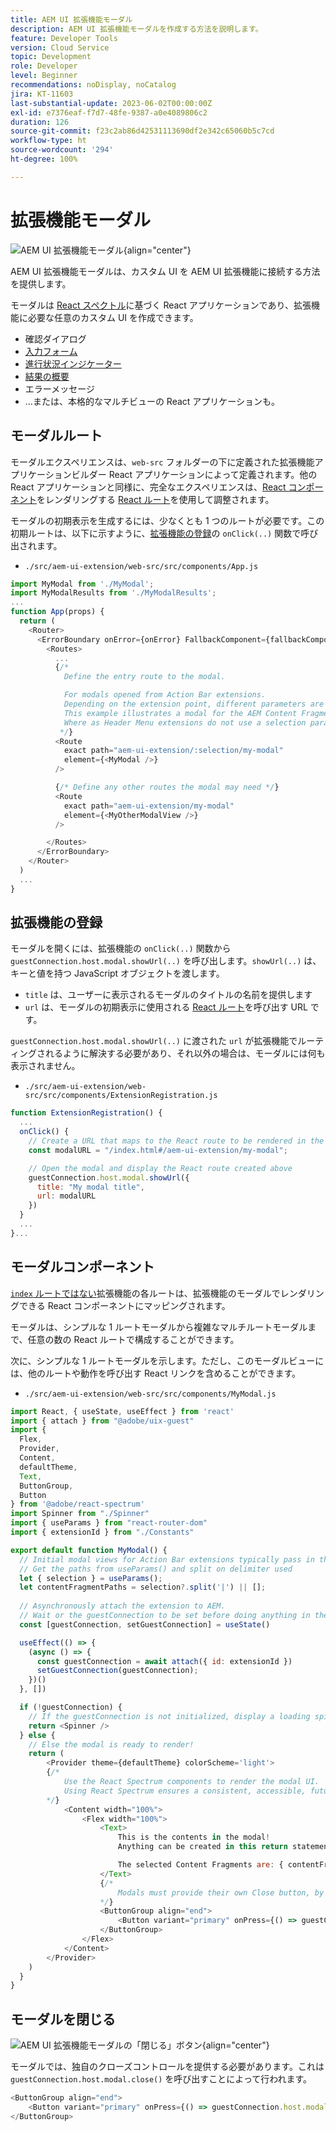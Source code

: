 ```yaml
---
title: AEM UI 拡張機能モーダル
description: AEM UI 拡張機能モーダルを作成する方法を説明します。
feature: Developer Tools
version: Cloud Service
topic: Development
role: Developer
level: Beginner
recommendations: noDisplay, noCatalog
jira: KT-11603
last-substantial-update: 2023-06-02T00:00:00Z
exl-id: e7376eaf-f7d7-48fe-9387-a0e4089806c2
duration: 126
source-git-commit: f23c2ab86d42531113690df2e342c65060b5c7cd
workflow-type: ht
source-wordcount: '294'
ht-degree: 100%

---
```


# 拡張機能モーダル

![AEM UI 拡張機能モーダル](./assets/modal/modal.png){align="center"}

AEM UI 拡張機能モーダルは、カスタム UI を AEM UI 拡張機能に接続する方法を提供します。

モーダルは [React スペクトル](https://react-spectrum.adobe.com/react-spectrum/)に基づく React アプリケーションであり、拡張機能に必要な任意のカスタム UI を作成できます。

+ 確認ダイアログ
+ [入力フォーム](https://react-spectrum.adobe.com/react-spectrum/#forms)
+ [進行状況インジケーター](https://react-spectrum.adobe.com/react-spectrum/#status)
+ [結果の概要](https://react-spectrum.adobe.com/react-spectrum/#collections)
+ エラーメッセージ
+ ...または、本格的なマルチビューの React アプリケーションも。

## モーダルルート

モーダルエクスペリエンスは、`web-src` フォルダーの下に定義された拡張機能アプリケーションビルダー React アプリケーションによって定義されます。他の React アプリケーションと同様に、完全なエクスペリエンスは、[React コンポーネント](https://reactjs.org/docs/components-and-props.html)をレンダリングする [React ルート](https://reactrouter.com/en/main/components/routes)を使用して調整されます。

モーダルの初期表示を生成するには、少なくとも 1 つのルートが必要です。この初期ルートは、以下に示すように、[拡張機能の登録](#extension-registration)の `onClick(..)` 関数で呼び出されます。


+ `./src/aem-ui-extension/web-src/src/components/App.js`

```javascript
import MyModal from './MyModal';
import MyModalResults from './MyModalResults';
...
function App(props) {
  return (
    <Router>
      <ErrorBoundary onError={onError} FallbackComponent={fallbackComponent}>
        <Routes>
          ...         
          {/* 
            Define the entry route to the modal.

            For modals opened from Action Bar extensions.
            Depending on the extension point, different parameters are passed to the modal.
            This example illustrates a modal for the AEM Content Fragment Console (list view), where typically a :selection parameter is used to pass in the list of selected Content Fragments.
            Where as Header Menu extensions do not use a selection parameter.
           */}
          <Route
            exact path="aem-ui-extension/:selection/my-modal"
            element={<MyModal />}
          />                    

          {/* Define any other routes the modal may need */}
          <Route
            exact path="aem-ui-extension/my-modal"
            element={<MyOtherModalView />}
          />                    

        </Routes>
      </ErrorBoundary>
    </Router>
  )
  ...
}
```

## 拡張機能の登録

モーダルを開くには、拡張機能の `onClick(..)` 関数から `guestConnection.host.modal.showUrl(..)` を呼び出します。`showUrl(..)` は、キーと値を持つ JavaScript オブジェクトを渡します。

+ `title` は、ユーザーに表示されるモーダルのタイトルの名前を提供します
+ `url` は、モーダルの初期表示に使用される [React ルート](#modal-routes)を呼び出す URL です。

`guestConnection.host.modal.showUrl(..)` に渡された `url` が拡張機能でルーティングされるように解決する必要があり、それ以外の場合は、モーダルには何も表示されません。

+ `./src/aem-ui-extension/web-src/src/components/ExtensionRegistration.js`

```javascript
function ExtensionRegistration() {
  ...
  onClick() {
    // Create a URL that maps to the React route to be rendered in the modal
    const modalURL = "/index.html#/aem-ui-extension/my-modal";

    // Open the modal and display the React route created above
    guestConnection.host.modal.showUrl({
      title: "My modal title",
      url: modalURL
    })     
  }
  ...     
}...
```

## モーダルコンポーネント

[`index` ルートではない](./extension-registration.md#app-routes)拡張機能の各ルートは、拡張機能のモーダルでレンダリングできる React コンポーネントにマッピングされます。

モーダルは、シンプルな 1 ルートモーダルから複雑なマルチルートモーダルまで、任意の数の React ルートで構成することができます。

次に、シンプルな 1 ルートモーダルを示します。ただし、このモーダルビューには、他のルートや動作を呼び出す React リンクを含めることができます。

+ `./src/aem-ui-extension/web-src/src/components/MyModal.js`

```javascript
import React, { useState, useEffect } from 'react'
import { attach } from "@adobe/uix-guest"
import {
  Flex,
  Provider,
  Content,
  defaultTheme,
  Text,
  ButtonGroup,
  Button
} from '@adobe/react-spectrum'
import Spinner from "./Spinner"
import { useParams } from "react-router-dom"
import { extensionId } from "./Constants"

export default function MyModal() {
  // Initial modal views for Action Bar extensions typically pass in the list of selected Content Fragment Paths from ExtensionRegistration.js
  // Get the paths from useParams() and split on delimiter used
  let { selection } = useParams();
  let contentFragmentPaths = selection?.split('|') || [];
  
  // Asynchronously attach the extension to AEM. 
  // Wait or the guestConnection to be set before doing anything in the modal.
  const [guestConnection, setGuestConnection] = useState()

  useEffect(() => {
    (async () => {
      const guestConnection = await attach({ id: extensionId })
      setGuestConnection(guestConnection);
    })()
  }, [])

  if (!guestConnection) {
    // If the guestConnection is not initialized, display a loading spinner
    return <Spinner />
  } else {
    // Else the modal is ready to render!
    return (
        <Provider theme={defaultTheme} colorScheme='light'>
        {/* 
            Use the React Spectrum components to render the modal UI.
            Using React Spectrum ensures a consistent, accessible, future-proof look-and-feel and speeds up development.
        */}
            <Content width="100%">
                <Flex width="100%">
                    <Text>
                        This is the contents in the modal! 
                        Anything can be created in this return statement!

                        The selected Content Fragments are: { contentFragmentPaths.join(', ') }
                    </Text>                    
                    {/*
                        Modals must provide their own Close button, by calling: guestConnection.host.modal.close()
                    */}
                    <ButtonGroup align="end">
                        <Button variant="primary" onPress={() => guestConnection.host.modal.close()}>Close</Button>
                    </ButtonGroup>
                </Flex>
            </Content>
        </Provider>
    )
  }
}
```

## モーダルを閉じる

![AEM UI 拡張機能モーダルの「閉じる」ボタン](./assets/modal/close.png){align="center"}

モーダルでは、独自のクローズコントロールを提供する必要があります。これは `guestConnection.host.modal.close()` を呼び出すことによって行われます。

```javascript
<ButtonGroup align="end">
    <Button variant="primary" onPress={() => guestConnection.host.modal.close()}>Close</Button>
</ButtonGroup>
```
